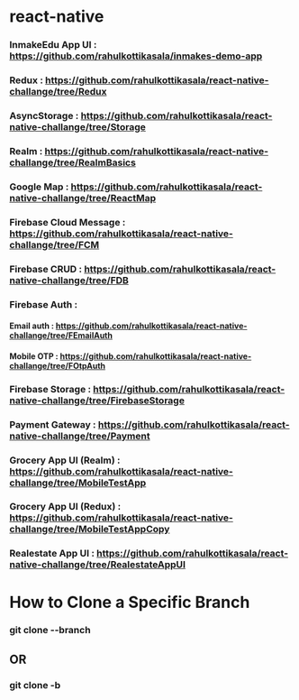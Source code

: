 # react-native 


### InmakeEdu App UI : https://github.com/rahulkottikasala/inmakes-demo-app

### Redux : https://github.com/rahulkottikasala/react-native-challange/tree/Redux


### AsyncStorage : https://github.com/rahulkottikasala/react-native-challange/tree/Storage


### Realm : https://github.com/rahulkottikasala/react-native-challange/tree/RealmBasics


### Google Map : https://github.com/rahulkottikasala/react-native-challange/tree/ReactMap


### Firebase Cloud Message : https://github.com/rahulkottikasala/react-native-challange/tree/FCM


### Firebase CRUD : https://github.com/rahulkottikasala/react-native-challange/tree/FDB


### Firebase Auth : 
#### Email auth : https://github.com/rahulkottikasala/react-native-challange/tree/FEmailAuth
#### Mobile OTP : https://github.com/rahulkottikasala/react-native-challange/tree/FOtpAuth


### Firebase Storage : https://github.com/rahulkottikasala/react-native-challange/tree/FirebaseStorage


### Payment Gateway : https://github.com/rahulkottikasala/react-native-challange/tree/Payment


### Grocery App UI (Realm) : https://github.com/rahulkottikasala/react-native-challange/tree/MobileTestApp

### Grocery App UI (Redux) : https://github.com/rahulkottikasala/react-native-challange/tree/MobileTestAppCopy


### Realestate App UI : https://github.com/rahulkottikasala/react-native-challange/tree/RealestateAppUI


# How to Clone a Specific Branch

### git clone --branch <branchname> <remote-repo-url>
## OR
### git clone -b <branchname> <remote-repo-url>
